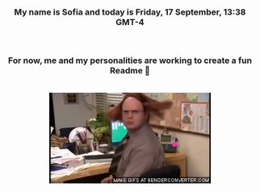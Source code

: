


<div align="center">
<h3 >My name is Sofia and today is Friday, 17 September, 13:38 GMT-4</h3><br>
<h3 >For now, me and my personalities are working to create a fun Readme 👋
</h3><br>
<img src='img/dwight.gif' alt='working...'/>
</div>
